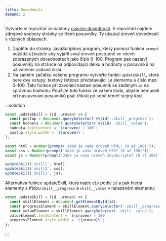 ```yaml
---
title: Dovednosti
demand: 2
---
```


Vytvořte si repozitář ze šablony [cviceni-dovednosti](https://github.com/Czechitas-podklady-WEB/cviceni-dovednosti).
V repozitáři najdete zdrojové soubory stránky se třemi posuvníky.
Ty ukazují úroveň dovedností v různých oblastech.

1. Doplňte do stránky JavaScriptový program, který pomocí funkce `prompt` požádá uživatele aby vyjářil svoji úroveň postupně ve všech zobrazených dovednostech jako číslo 0–100. Program pak nastaví posuvníky na stránce na odpovídající délku a hodnoty u posuvníků na uživatelem zadaná čísla.
1. Na samém začátku vašeho programu vytvořte funkci `updateSkill`, která bere dva vstupy: textový řetězec představující `id` elementu a číslo mezi 0–100. Tato funkce při zavolání nastaví posuvník se zadaným `id` na správnou hodnotu. Použijte tuto funkci ve vašem kódu, abyste nemuseli při nastavování posuvníků psát třikrát po sobě téměř stejný kód.

:::solution

```js
const updateSkill = (id, uroven) => {
  const postup = document.querySelector(`#${id} .skill__progress`);
  const hodnota = document.querySelector(`#${id} .skill__value`);
  hodnota.textContent = `${uroven} / 100`;
  postup.style.width = `${uroven}%`;
};

const html = Number(prompt('Jaká je vaše úroveň HTML? (0 až 100)'));
const css = Number(prompt('Jaká je vaše úroveň CSS? (0 až 100)'));
const js = Number(prompt('Jaká je vaše úroveň JavaScriptu? (0 až 100)'));

updateSkill('skill1', html);
updateSkill('skill2', css);
updateSkill('skill3', js);
```

Alternativa funkce updateSkill, která najde `div` podle `id` a pak hledá elementy s třídou `skill__progress` a `skill__value` v nalezeném elementu:

```js
const updateSkill = (id, uroven) => {
  const skillElement = document.getElementById(id);
  const progressElement = skillElement.querySelector('.skill__progress');
  const valueElement = skillElement.querySelector('.skill__value');
  valueElement.textContent = `${uroven} / 100`;
  progressElement.style.width = `${uroven}%`;
};
```

:::

